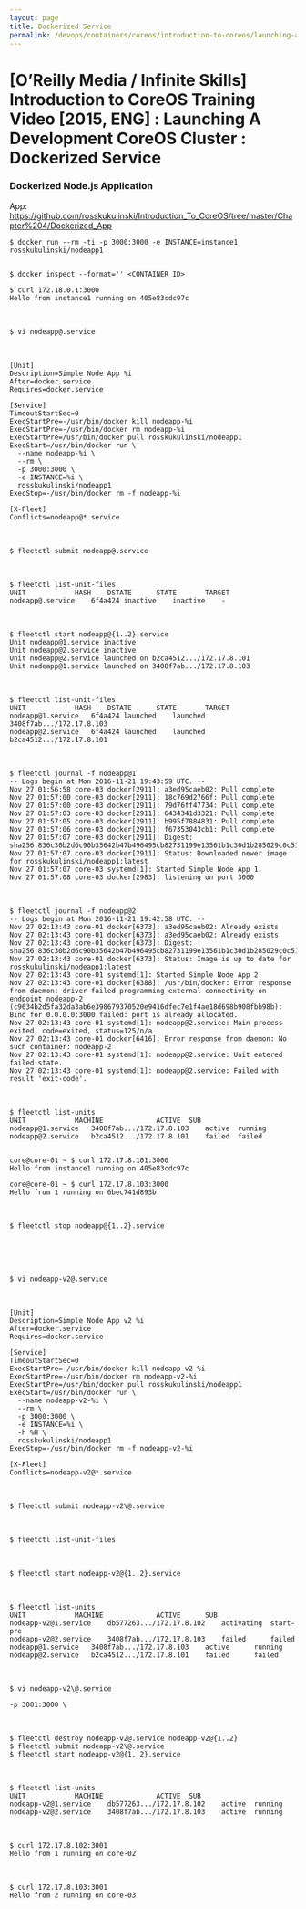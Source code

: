 ```yaml
---
layout: page
title: Dockerized Service
permalink: /devops/containers/coreos/introduction-to-coreos/launching-a-development-coreos-cluster/Dockerized_Service/
---
```



# [O’Reilly Media / Infinite Skills] Introduction to CoreOS Training Video [2015, ENG] : Launching A Development CoreOS Cluster : Dockerized Service



### Dockerized Node.js Application

App:  
https://github.com/rosskukulinski/Introduction_To_CoreOS/tree/master/Chapter%204/Dockerized_App


    $ docker run --rm -ti -p 3000:3000 -e INSTANCE=instance1 rosskukulinski/nodeapp1


    $ docker inspect --format='' <CONTAINER_ID>

    $ curl 172.18.0.1:3000
    Hello from instance1 running on 405e83cdc97c


<br/>

    $ vi nodeapp@.service

<br/>

    [Unit]
    Description=Simple Node App %i
    After=docker.service
    Requires=docker.service

    [Service]
    TimeoutStartSec=0
    ExecStartPre=-/usr/bin/docker kill nodeapp-%i
    ExecStartPre=-/usr/bin/docker rm nodeapp-%i
    ExecStartPre=/usr/bin/docker pull rosskukulinski/nodeapp1
    ExecStart=/usr/bin/docker run \
      --name nodeapp-%i \
      --rm \
      -p 3000:3000 \
      -e INSTANCE=%i \
      rosskukulinski/nodeapp1
    ExecStop=-/usr/bin/docker rm -f nodeapp-%i

    [X-Fleet]
    Conflicts=nodeapp@*.service


<br/>

    $ fleetctl submit nodeapp@.service

<br/>

    $ fleetctl list-unit-files        
    UNIT			HASH	DSTATE		STATE		TARGET
    nodeapp@.service	6f4a424	inactive	inactive	-

<br/>

    $ fleetctl start nodeapp@{1..2}.service
    Unit nodeapp@1.service inactive
    Unit nodeapp@2.service inactive
    Unit nodeapp@2.service launched on b2ca4512.../172.17.8.101
    Unit nodeapp@1.service launched on 3408f7ab.../172.17.8.103

<br/>

    $ fleetctl list-unit-files
    UNIT			HASH	DSTATE		STATE		TARGET
    nodeapp@1.service	6f4a424	launched	launched	3408f7ab.../172.17.8.103
    nodeapp@2.service	6f4a424	launched	launched	b2ca4512.../172.17.8.101



<br/>

    $ fleetctl journal -f nodeapp@1
    -- Logs begin at Mon 2016-11-21 19:43:59 UTC. --
    Nov 27 01:56:58 core-03 docker[2911]: a3ed95caeb02: Pull complete
    Nov 27 01:57:00 core-03 docker[2911]: 18c769d2766f: Pull complete
    Nov 27 01:57:00 core-03 docker[2911]: 79d76ff47734: Pull complete
    Nov 27 01:57:03 core-03 docker[2911]: 6434341d3321: Pull complete
    Nov 27 01:57:05 core-03 docker[2911]: b995f7884831: Pull complete
    Nov 27 01:57:06 core-03 docker[2911]: f67353043cb1: Pull complete
    Nov 27 01:57:07 core-03 docker[2911]: Digest: sha256:836c30b2d6c90b35642b47b496495cb82731199e13561b1c30d1b285029c0c51
    Nov 27 01:57:07 core-03 docker[2911]: Status: Downloaded newer image for rosskukulinski/nodeapp1:latest
    Nov 27 01:57:07 core-03 systemd[1]: Started Simple Node App 1.
    Nov 27 01:57:08 core-03 docker[2983]: listening on port 3000


<br/>

    $ fleetctl journal -f nodeapp@2
    -- Logs begin at Mon 2016-11-21 19:42:58 UTC. --
    Nov 27 02:13:43 core-01 docker[6373]: a3ed95caeb02: Already exists
    Nov 27 02:13:43 core-01 docker[6373]: a3ed95caeb02: Already exists
    Nov 27 02:13:43 core-01 docker[6373]: Digest: sha256:836c30b2d6c90b35642b47b496495cb82731199e13561b1c30d1b285029c0c51
    Nov 27 02:13:43 core-01 docker[6373]: Status: Image is up to date for rosskukulinski/nodeapp1:latest
    Nov 27 02:13:43 core-01 systemd[1]: Started Simple Node App 2.
    Nov 27 02:13:43 core-01 docker[6388]: /usr/bin/docker: Error response from daemon: driver failed programming external connectivity on endpoint nodeapp-2 (c9634b2d5fa32da3ab6e398679370520e9416dfec7e1f4ae18d698b908fbb98b): Bind for 0.0.0.0:3000 failed: port is already allocated.
    Nov 27 02:13:43 core-01 systemd[1]: nodeapp@2.service: Main process exited, code=exited, status=125/n/a
    Nov 27 02:13:43 core-01 docker[6416]: Error response from daemon: No such container: nodeapp-2
    Nov 27 02:13:43 core-01 systemd[1]: nodeapp@2.service: Unit entered failed state.
    Nov 27 02:13:43 core-01 systemd[1]: nodeapp@2.service: Failed with result 'exit-code'.


<br/>

    $ fleetctl list-units     
    UNIT			MACHINE				ACTIVE	SUB
    nodeapp@1.service	3408f7ab.../172.17.8.103	active	running
    nodeapp@2.service	b2ca4512.../172.17.8.101	failed	failed


    core@core-01 ~ $ curl 172.17.8.101:3000
    Hello from instance1 running on 405e83cdc97c

    core@core-01 ~ $ curl 172.17.8.103:3000
    Hello from 1 running on 6bec741d893b

<br>

    $ fleetctl stop nodeapp@{1..2}.service


<br>
<br>

<br/>

    $ vi nodeapp-v2@.service

<br/>


    [Unit]
    Description=Simple Node App v2 %i
    After=docker.service
    Requires=docker.service

    [Service]
    TimeoutStartSec=0
    ExecStartPre=-/usr/bin/docker kill nodeapp-v2-%i
    ExecStartPre=-/usr/bin/docker rm nodeapp-v2-%i
    ExecStartPre=/usr/bin/docker pull rosskukulinski/nodeapp1
    ExecStart=/usr/bin/docker run \
      --name nodeapp-v2-%i \
      --rm \
      -p 3000:3000 \
      -e INSTANCE=%i \
      -h %H \
      rosskukulinski/nodeapp1
    ExecStop=-/usr/bin/docker rm -f nodeapp-v2-%i

    [X-Fleet]
    Conflicts=nodeapp-v2@*.service


<br/>

    $ fleetctl submit nodeapp-v2\@.service

<br/>

    $ fleetctl list-unit-files        

<br/>

    $ fleetctl start nodeapp-v2@{1..2}.service

<br/>

    $ fleetctl list-units      
    UNIT			MACHINE				ACTIVE		SUB
    nodeapp-v2@1.service	db577263.../172.17.8.102	activating	start-pre
    nodeapp-v2@2.service	3408f7ab.../172.17.8.103	failed		failed
    nodeapp@1.service	3408f7ab.../172.17.8.103	active		running
    nodeapp@2.service	b2ca4512.../172.17.8.101	failed		failed


<br/>

    $ vi nodeapp-v2\@.service

    -p 3001:3000 \

<br/>

    $ fleetctl destroy nodeapp-v2@.service nodeapp-v2@{1..2}
    $ fleetctl submit nodeapp-v2\@.service
    $ fleetctl start nodeapp-v2@{1..2}.service   


<br/>

    $ fleetctl list-units  
    UNIT			MACHINE				ACTIVE	SUB
    nodeapp-v2@1.service	db577263.../172.17.8.102	active	running
    nodeapp-v2@2.service	3408f7ab.../172.17.8.103	active	running


<br/>

    $ curl 172.17.8.102:3001
    Hello from 1 running on core-02

<br/>

    $ curl 172.17.8.103:3001
    Hello from 2 running on core-03
